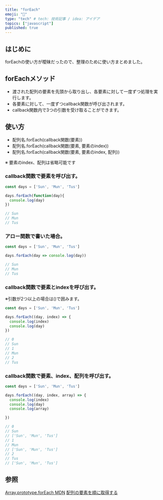 ```yaml
---
title: "forEach"
emoji: "📑"
type: "tech" # tech: 技術記事 / idea: アイデア
topics: ["javascript"]
published: true
---
```


## はじめに
forEachの使い方が曖昧だったので、整理のために使い方まとめました。

## forEachメソッド
* 渡された配列の要素を先頭から取り出し、各要素に対して一度ずつ処理を実行します。
* 各要素に対して、一度ずつcallback関数が呼び出されます。
* callback関数内で3つの引数を受け取ることができます。

## 使い方

* 配列名.forEach(callback関数(要素))
* 配列名.forEach(callback関数(要素, 要素のindex))
* 配列名.forEach(callback関数(要素, 要素のindex, 配列))

※ 要素のindex、配列は省略可能です

### callback関数で要素を呼び出す。
```js
const days = ['Sun', 'Mun', 'Tus']

days.forEach(function(day){
  console.log(day)
})

// Sun
// Mun
// Tus

```

### アロー関数で書いた場合。

```js
const days = ['Sun', 'Mun', 'Tus']

days.forEach(day => console.log(day))

// Sun
// Mun
// Tus

```

### callback関数で要素とindexを呼び出す。
※引数が2つ以上の場合は()で囲みます。
```js
const days = ['Sun', 'Mun', 'Tus']

days.forEach((day, index) => {
  console.log(index)
  console.log(day)
})

// 0
// Sun
// 1
// Mun
// 2
// Tus

```
### callback関数で要素、index、配列を呼び出す。
```js
const days = ['Sun', 'Mun', 'Tus']

days.forEach((day, index, array) => {
  console.log(index)
  console.log(day)
  console.log(array)

})

// 0
// Sun
// ['Sun', 'Mun', 'Tus']
// 1
// Mun
// ['Sun', 'Mun', 'Tus']
// 2
// Tus
// ['Sun', 'Mun', 'Tus']

```

参照
----

[Array.prototype.forEach MDN](https://developer.mozilla.org/ja/docs/Web/JavaScript/Reference/Global_Objects/Array/forEach)
[配列の要素を順に取得する](https://www.javadrive.jp/javascript/array/index10.html)
